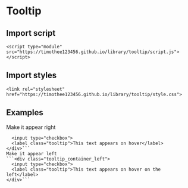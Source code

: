# Tooltip

## Import script
```<script type="module" src="https://timothee123456.github.io/library/tooltip/script.js"></script>```

## Import styles
```<link rel="stylesheet" href="https://timothee123456.github.io/library/tooltip/style.css">```

## Examples
Make it appear right
```<div class="tooltip_container">
  <input type="checkbox">
  <label class="tooltip">This text appears on hover</label>
</div>```
Make it appear left
```<div class="tooltip_container_left">
  <input type="checkbox">
  <label class="tooltip">This text appears on hover on the left</label>
</div>```
